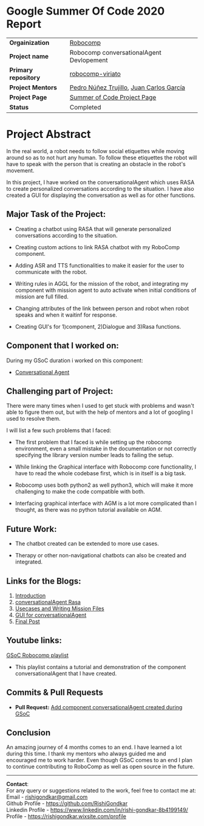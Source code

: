 # Google Summer Of Code 2020 Report

|                        |                                 |
|------------------------|---------------------------------|
|__Orgainization__       | [Robocomp](https://robocomp.github.io/web/) |
|__Project name__        | Robocomp conversationalAgent Devlopement |
|__Primary repository__  | [robocomp-viriato](https://github.com/robocomp/robocomp-viriato)              |
|__Project Mentors__     | [Pedro Núñez Trujillo](https://github.com/pedromnunez), [Juan Carlos García](https://github.com/JuanCarlosgg) |
|__Project Page__        | [Summer of Code Project Page](https://summerofcode.withgoogle.com/projects/#6375833284902912)   |
|__Status__              | Completed                       |



# Project Abstract
In the real world, a robot needs to follow social etiquettes while moving around so as to not hurt any human. To follow these etiquettes the robot will have to speak with the person that is creating an obstacle in the robot's movement.  

In this project, I have worked on the conversationalAgent which uses RASA to create personalized conversations according to the situation. I have also created a GUI for displaying the conversation as well as for other functions.



## Major Task of the Project:
  - Creating a chatbot using RASA that will generate personalized conversations according to the situation.

  - Creating custom actions to link RASA chatbot with my RoboComp component. 

  - Adding ASR and TTS functionalities to make it easier for the user to communicate with the robot.

  - Writing rules in AGGL for the mission of the robot, and integrating my component with mission agent to auto activate when initial conditions of mission are full filled.

  - Changing attributes of the link between person and robot when robot speaks and when it waitinf for response.

  - Creating GUI's for 1)component, 2)Dialogue and 3)Rasa functions.


## Component that I worked on:
During my GSoC duration i worked on this component:
- [Conversational Agent](https://github.com/RishiGondkar/GSoC-2020/tree/master/conversationalAgent)



## Challenging part of Project:
There were many times when I used to get stuck with problems and wasn't able to figure them out, but with the help of mentors and a lot of googling I used to resolve them.

I will list a few such problems that I faced:
- The first problem that I faced is while setting up the robocomp environment, even a small mistake in the documentation or not correctly specifying the library version number leads to failing the setup.

- While linking the Graphical interface with Robocomp core functionality, I have to read the whole codebase first, which is in itself is a big task.

- Robocomp uses both python2 as well python3, which will make it more challenging to make the code compatible with both.

- Interfacing graphical interface with AGM is a lot more complicated than I thought, as there was no python tutorial available on AGM.


## Future Work:
- The chatbot created can be extended to more use cases.

- Therapy or other non-navigational chatbots can also be created and integrated. 


## Links for the Blogs:
1. [Introduction](https://robocomp.github.io/web/gsoc/2020/posts/rishi_gondkar/post01)
2. [conversationalAgent Rasa](https://robocomp.github.io/web/gsoc/2020/posts/rishi_gondkar/post02)
3. [Usecases and Writing Mission Files](https://robocomp.github.io/web/gsoc/2020/posts/rishi_gondkar/post03)
4. [GUI for conversationalAgent](https://robocomp.github.io/web/gsoc/2020/posts/rishi_gondkar/post04)
5. [Final Post](https://robocomp.github.io/web/gsoc/2020/posts/rishi_gondkar/post05)

## Youtube links:
  [GSoC Robocomp playlist](https://www.youtube.com/playlist?list=PLwg-TMVDrooP14ZkZaPImYUI-It1hycjE)
- This playlist contains a tutorial and demonstration of the component conversationalAgent that I have created.


## Commits & Pull Requests

- **Pull Request:** [Add component conversationalAgent created during GSoC](https://github.com/robocomp/robocomp-viriato/pull/3)



## Conclusion
An amazing journey of 4 months comes to an end. I have learned a lot during this time. I thank my mentors who always guided me and encouraged me to work harder. Even though GSoC comes to an end I plan to continue contributing to RoboComp as well as open source in the future.

---

**Contact**:\
For any query or suggestions related to the work, feel free to contact me at:\
Email - [rishigondkar@gmail.com](mailto:rishigondkar@gmail.com) \
Github Profile - https://github.com/RishiGondkar \
Linkedin Profile - https://www.linkedin.com/in/rishi-gondkar-8b4199149/ \
Profile - https://rishigondkar.wixsite.com/profile

